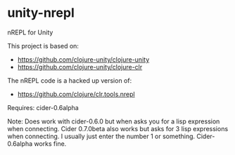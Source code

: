 unity-nrepl
===========

nREPL for Unity

This project is based on:

* https://github.com/clojure-unity/clojure-unity
* https://github.com/clojure-unity/clojure-clr

The nREPL code is a hacked up version of:

* https://github.com/clojure/clr.tools.nrepl

Requires: cider-0.6alpha

Note: Does work with cider-0.6.0 but when asks you for a lisp expression when connecting. Cider 0.7.0beta also works but asks for 3 lisp expressions when connecting. I usually just enter the number 1 or something. Cider-0.6alpha works fine.

